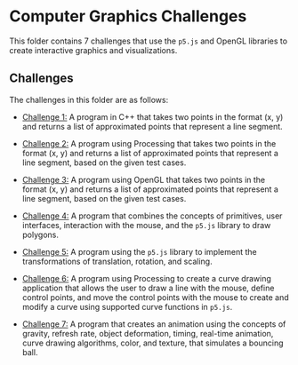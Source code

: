 # Computer Graphics Challenges

This folder contains 7 challenges that use the `p5.js` and OpenGL libraries to create interactive graphics and visualizations.

## Challenges

The challenges in this folder are as follows:

- [Challenge 1:](/Computer_Graphics/Challenge_1/) A program in C++ that takes two points in the format (x, y) and returns a list of approximated points that represent a line segment.

- [Challenge 2:](/Computer_Graphics/Challenge_2/) A program using Processing that takes two points in the format (x, y) and returns a list of approximated points that represent a line segment, based on the given test cases.

- [Challenge 3:](/Computer_Graphics/Challenge_3/) A program using OpenGL that takes two points in the format (x, y) and returns a list of approximated points that represent a line segment, based on the given test cases.

- [Challenge 4:](/Computer_Graphics/Challenge_4/) A program that combines the concepts of primitives, user interfaces, interaction with the mouse, and the `p5.js` library to draw polygons.

- [Challenge 5:](/Computer_Graphics/Challenge_5/) A program using the `p5.js` library to implement the transformations of translation, rotation, and scaling.

- [Challenge 6:](/Computer_Graphics/Challenge_6/) A program using Processing to create a curve drawing application that allows the user to draw a line with the mouse, define control points, and move the control points with the mouse to create and modify a curve using supported curve functions in `p5.js`.

- [Challenge 7:](/Computer_Graphics/Challenge_7/) A program that creates an animation using the concepts of gravity, refresh rate, object deformation, timing, real-time animation, curve drawing algorithms, color, and texture, that simulates a bouncing ball.
